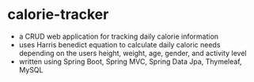 # calorie-tracker

* a CRUD web application for tracking daily calorie information 
* uses Harris benedict equation to calculate daily caloric needs depending on the users height, weight, age, gender, and activity level
* written using Spring Boot, Spring MVC, Spring Data Jpa, Thymeleaf, MySQL
